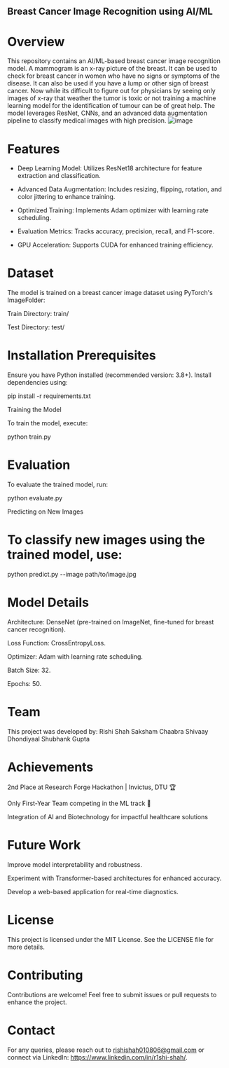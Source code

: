 ## Breast Cancer Image Recognition using AI/ML

# Overview

This repository contains an AI/ML-based breast cancer image recognition model. A mammogram is an x-ray picture of the breast. It can be used to check for breast cancer in women who have no signs or symptoms of the disease. It can also be used if you have a lump or other sign of breast cancer. Now while its difficult to figure out for physicians by seeing only images of x-ray that weather the tumor is toxic or not training a machine learning model for the identification of tumour can be of great help. The model leverages ResNet, CNNs, and an advanced data augmentation pipeline to classify medical images with high precision.
![image](https://github.com/user-attachments/assets/0cd0c0ba-80d5-45eb-b4f3-2955f4c6e1e7)

# Features

- Deep Learning Model: Utilizes ResNet18 architecture for feature extraction and classification.

- Advanced Data Augmentation: Includes resizing, flipping, rotation, and color jittering to enhance training.

- Optimized Training: Implements Adam optimizer with learning rate scheduling.

- Evaluation Metrics: Tracks accuracy, precision, recall, and F1-score.

- GPU Acceleration: Supports CUDA for enhanced training efficiency.

# Dataset

The model is trained on a breast cancer image dataset using PyTorch's ImageFolder:

Train Directory: train/

Test Directory: test/

# Installation Prerequisites

Ensure you have Python installed (recommended version: 3.8+). Install dependencies using:

pip install -r requirements.txt

Training the Model

To train the model, execute:

python train.py

# Evaluation

To evaluate the trained model, run:

python evaluate.py

Predicting on New Images

# To classify new images using the trained model, use:

python predict.py --image path/to/image.jpg

# Model Details

Architecture: DenseNet (pre-trained on ImageNet, fine-tuned for breast cancer recognition).

Loss Function: CrossEntropyLoss.

Optimizer: Adam with learning rate scheduling.

Batch Size: 32.

Epochs: 50.

# Team

This project was developed by:
Rishi Shah
Saksham Chaabra
Shivaay Dhondiyaal
Shubhank Gupta

# Achievements

2nd Place at Research Forge Hackathon | Invictus, DTU 🏆

Only First-Year Team competing in the ML track 🎯

Integration of AI and Biotechnology for impactful healthcare solutions

# Future Work

Improve model interpretability and robustness.

Experiment with Transformer-based architectures for enhanced accuracy.

Develop a web-based application for real-time diagnostics.

# License

This project is licensed under the MIT License. See the LICENSE file for more details.

# Contributing

Contributions are welcome! Feel free to submit issues or pull requests to enhance the project.

# Contact

For any queries, please reach out to rishishah010806@gmail.com or connect via LinkedIn: https://www.linkedin.com/in/r1shi-shah/.


